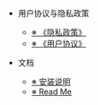 - 用户协议与隐私政策
  - [※ 《隐私政策》](privacy/zh-cn.md) 
  - [※ 《用户协议》](TermsOfUse/zh-cn.md) 
  
- 文档
  - [※ 安装说明](index.md)
  - [※ Read Me](readme.md)



